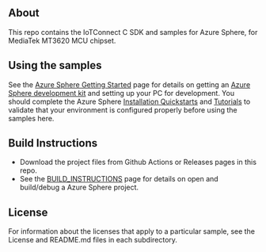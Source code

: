 ## About
This repo contains the IoTConnect C SDK and samples for Azure Sphere, 
for MediaTek MT3620 MCU chipset.

## Using the samples
See the [Azure Sphere Getting Started](https://www.microsoft.com/en-us/azure-sphere/get-started/) page for details on getting an [Azure Sphere development kit](https://aka.ms/AzureSphereHardware) and setting up your PC for development. You should complete the Azure Sphere [Installation Quickstarts](https://docs.microsoft.com/azure-sphere/install/overview) and [Tutorials](https://docs.microsoft.com/azure-sphere/install/qs-overview) to validate that your environment is configured properly before using the samples here. 

## Build Instructions

* Download the project files from Github Actions or Releases pages in this repo.
* See the [BUILD_INSTRUCTIONS](./BUILD_INSTRUCTIONS.MD) page for details on open and build/debug a Azure Sphere project.

## License
For information about the licenses that apply to a particular sample, see the License and README.md files in each subdirectory.

